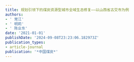 ```yaml
---
title: 规划引领下的煤炭资源型城市全域生态修复——以山西省古交市为例
authors:
- ' 常江'
- ' 明莉'
- ' 陈业东'
date: '2021-01-01'
publishDate: '2024-09-08T23:23:06.182973Z'
publication_types:
- article-journal
publication: '*中国煤炭*'
---
```

